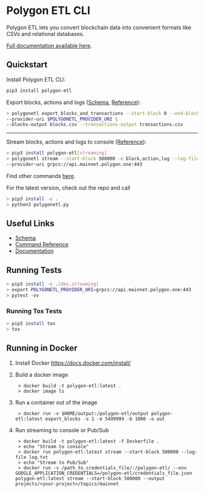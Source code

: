 # Polygon ETL CLI


Polygon ETL lets you convert blockchain data into convenient formats like CSVs and relational databases.


[Full documentation available here](http://polygon-etl.readthedocs.io/).

## Quickstart

Install Polygon ETL CLI:

```bash
pip3 install polygon-etl
```

Export blocks, actions and logs ([Schema](../docs/schema.md), [Reference](../docs/commands.md)):

```bash
> polygonetl export_blocks_and_transactions --start-block 0 --end-block 500000 \
--provider-uri $POLYGONETL_PROVIDER_URI \
--blocks-output blocks.csv --transactions-output transactions.csv
```

---

Stream blocks, actions and logs to console ([Reference](../docs/commands.md#stream)):

```bash
> pip3 install polygon-etl[streaming]
> polygonetl stream --start-block 500000 -e block,action,log --log-file log.txt \
--provider-uri grpcs://api.mainnet.polygon.one:443
```

Find other commands [here](https://polygon-etl.readthedocs.io/en/latest/commands/).

For the latest version, check out the repo and call 
```bash
> pip3 install -e . 
> python3 polygonetl.py
```

## Useful Links

- [Schema](https://polygon-etl.readthedocs.io/en/latest/schema/)
- [Command Reference](https://polygon-etl.readthedocs.io/en/latest/commands/)
- [Documentation](https://polygon-etl.readthedocs.io/)

## Running Tests

```bash
> pip3 install -e .[dev,streaming]
> export POLYGONETL_PROVIDER_URI=grpcs://api.mainnet.polygon.one:443
> pytest -vv
```

### Running Tox Tests

```bash
> pip3 install tox
> tox
```

## Running in Docker

1. Install Docker https://docs.docker.com/install/

2. Build a docker image
        
        > docker build -t polygon-etl:latest .
        > docker image ls
        
3. Run a container out of the image

        > docker run -v $HOME/output:/polygon-etl/output polygon-etl:latest export_blocks -s 1 -e 5499999 -b 1000 -o out

4. Run streaming to console or Pub/Sub

        > docker build -t polygon-etl:latest -f Dockerfile .
        > echo "Stream to console"
        > docker run polygon-etl:latest stream --start-block 500000 --log-file log.txt
        > echo "Stream to Pub/Sub"
        > docker run -v /path_to_credentials_file/:/polygon-etl/ --env GOOGLE_APPLICATION_CREDENTIALS=/polygon-etl/credentials_file.json polygon-etl:latest stream --start-block 500000 --output projects/<your-project>/topics/mainnet

